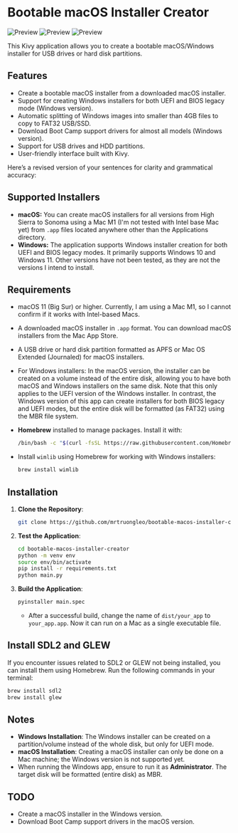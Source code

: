 # Bootable macOS Installer Creator

![Preview](https://github.com/mrtruongleo/bootable-macos-installer-creator/blob/main/screenshots/mac-installer.jpg)
![Preview](https://github.com/mrtruongleo/bootable-macos-installer-creator/blob/main/screenshots/win-installer.png)
![Preview](https://github.com/mrtruongleo/bootable-macos-installer-creator/blob/main/screenshots/download_bootcamp.png)

This Kivy application allows you to create a bootable macOS/Windows installer for USB drives or hard disk partitions.

## Features

- Create a bootable macOS installer from a downloaded macOS installer.
- Support for creating Windows installers for both UEFI and BIOS legacy mode (Windows version).
- Automatic splitting of Windows images into smaller than 4GB files to copy to FAT32 USB/SSD.
- Download Boot Camp support drivers for almost all models (Windows version).
- Support for USB drives and HDD partitions.
- User-friendly interface built with Kivy.

Here’s a revised version of your sentences for clarity and grammatical accuracy:

## Supported Installers

- **macOS:** You can create macOS installers for all versions from High Sierra to Sonoma using a Mac M1 (I'm not tested with Intel base Mac yet) from `.app` files located anywhere other than the Applications directory.
- **Windows:** The application supports Windows installer creation for both UEFI and BIOS legacy modes. It primarily supports Windows 10 and Windows 11. Other versions have not been tested, as they are not the versions I intend to install.

## Requirements

- macOS 11 (Big Sur) or higher. Currently, I am using a Mac M1, so I cannot confirm if it works with Intel-based Macs.
- A downloaded macOS installer in `.app` format. You can download macOS installers from the Mac App Store.
- A USB drive or hard disk partition formatted as APFS or Mac OS Extended (Journaled) for macOS installers.
- For Windows installers: In the macOS version, the installer can be created on a volume instead of the entire disk, allowing you to have both macOS and Windows installers on the same disk. Note that this only applies to the UEFI version of the Windows installer. In contrast, the Windows version of this app can create installers for both BIOS legacy and UEFI modes, but the entire disk will be formatted (as FAT32) using the MBR file system.

- **Homebrew** installed to manage packages. Install it with:
  ```bash
  /bin/bash -c "$(curl -fsSL https://raw.githubusercontent.com/Homebrew/install/HEAD/install.sh)"
  ```
- Install `wimlib` using Homebrew for working with Windows installers:
  ```bash
  brew install wimlib
  ```

## Installation

1. **Clone the Repository**:
   ```bash
   git clone https://github.com/mrtruongleo/bootable-macos-installer-creator.git
   ```

2. **Test the Application**:
   ```bash
   cd bootable-macos-installer-creator
   python -m venv env
   source env/bin/activate
   pip install -r requirements.txt
   python main.py
   ```

3. **Build the Application**:
   ```bash
   pyinstaller main.spec
   ```
   - After a successful build, change the name of `dist/your_app` to `your_app.app`. Now it can run on a Mac as a single executable file.

## Install SDL2 and GLEW

If you encounter issues related to SDL2 or GLEW not being installed, you can install them using Homebrew. Run the following commands in your terminal:

```bash
brew install sdl2
brew install glew
```

## Notes

- **Windows Installation**: The Windows installer can be created on a partition/volume instead of the whole disk, but only for UEFI mode.
- **macOS Installation**: Creating a macOS installer can only be done on a Mac machine; the Windows version is not supported yet.
- When running the Windows app, ensure to run it as **Administrator**. The target disk will be formatted (entire disk) as MBR.

## TODO

- Create a macOS installer in the Windows version.
- Download Boot Camp support drivers in the macOS version.
